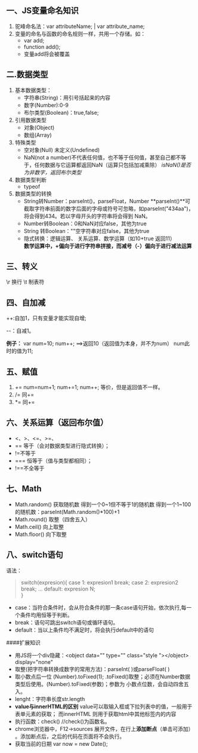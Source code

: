 一、JS变量命名知识
---

1. 驼峰命名法：var attributeName; | var attribute_name;
2. 变量的命名与函数的命名规则一样，共用一个存储。如：
    * var add;
    * function add();
    * 变量add将会被覆盖
  
二.数据类型
---
1. 基本数据类型：
    * 字符串(String)：用引号括起来的内容
    * 数字(Number):0-9
    * 布尔类型(Boolean)：true,false;
2. 引用数据类型
    * 对象(Object)
    * 数组(Array)
3. 特殊类型
    * 空对象(Null)
      未定义(Undefined)
    * NaN(not a number)不代表任何值，也不等于任何值，甚至自己都不等于，任何数据与它运算都返回NaN（运算只包括加减乘除）
      *isNaN()是否为非数字，返回布尔类型*
4. 数据类型判断
    * typeof
5. 数据类型的转换
    * String转Number：parseInt()，parseFloat，Number
      **parseInt()**可截取字符串前面的数字后面的字母或符号可忽略，如parseInt("434aa")，将会得到434。若以字母开头的字符串将会得到 NaN。
    * Number转Boolean：0和NaN对应false，其他为true
    * String 转Boolean：""空字符串对应false，其他为true
    * 隐式转换：逻辑运算、 关系运算、数学运算（如10+true  返回11）   
        **数学运算中，+偏向于进行字符串拼接，而减号（-）偏向于进行减法运算**

三、转义 
---
\r  换行  \t 制表符

四、自加减
---
++:自加1，只有变量才能实现自增;

--：自减1。

**例子：**
var num=10;
num++; ==>返回10（返回值为本身，并不为num）
num此时的值为11;

五、赋值
---
1. += num=num+1; num+=1; num++; 等价，但是返回值不一样。
2. /= 同+=
3. *= 同+=

六、关系运算（返回布尔值）     
---
* <、>、<=、>=、
* == 等于（会对数据类型进行隐式转换）；
* !=不等于
* === 恒等于（值与类型都相同）；
* !==不全等于

七、Math
---
* Math.random() 获取随机数
  得到一个0~1但不等于1的随机数
  得到一个1~100的随机数：parseInt(Math.random()*100)+1
* Math.round() 取整（四舍五入）
* Math.ceil() 向上取整
* Math.floor() 向下取整

八、switch语句
---
语法：
>switch(expresion){
    case 1:
      expresion1
      break;
    case 2:
      expresion2
      break;
    ...
    default:
      expresion N;  
  }

* case：当符合条件时，会从符合条件的那一条case语句开始，依次执行,每一个条件均用恒等于判断。
* break：语句可跳出switch语句或循环语句。
* default：当以上条件均不满足时，将会执行default中的语句


####扩展知识
* 用JS将一个div隐藏：<object data="" type="" class="style "\></object\>  display="none"
* 取整(把字符串转换成数字的常用方法)：parseInt( )或parseFloat( )
* 取小数点后一位 (Number).toFixed(1);
 .toFixed()取整；必须在Number数据类型后使用。(Number).toFixed(参数)；参数为    小数点位数，会自动四舍五入。
* lenght：字符串长度str.length
* **value与innerHTML的区别**
  value可以取输入框或下拉列表中的值，一般用于表单元素的获取；
  而innerHTML 则用于获取html中其他标签内的内容
* 执行函数：check() //check()为函数名。
* chrome浏览器中，F12→sources 展开文件，在行上**添加断点**（单击可添加） 。添加断点后，之后的代码在页面将不会执行。
* 获取当前的日期 var now = new Date();
